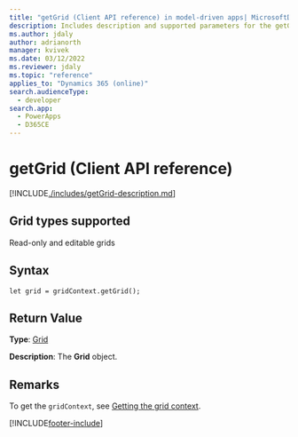 ```yaml
---
title: "getGrid (Client API reference) in model-driven apps| MicrosoftDocs"
description: Includes description and supported parameters for the getGrid method.
ms.author: jdaly
author: adrianorth
manager: kvivek
ms.date: 03/12/2022
ms.reviewer: jdaly
ms.topic: "reference"
applies_to: "Dynamics 365 (online)"
search.audienceType:
  - developer
search.app:
  - PowerApps
  - D365CE
---
```


# getGrid (Client API reference)

[!INCLUDE[./includes/getGrid-description.md](./includes/getGrid-description.md)]

## Grid types supported

Read-only and editable grids

## Syntax

`let grid = gridContext.getGrid();`

## Return Value

**Type**: [Grid](../grid.md)

**Description**: The **Grid** object.

## Remarks

To get the `gridContext`, see [Getting the grid context](../../grids.md#bkmk_gridcontext).

[!INCLUDE[footer-include](../../../../../../includes/footer-banner.md)]
